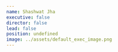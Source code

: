 ```yaml
---
name: Shashwat Jha
executive: false
director: false
lead: false
position: undefined
image: ../assets/default_exec_image.png
---
```

